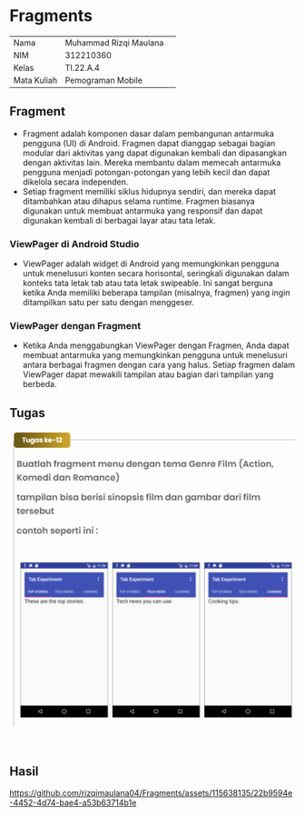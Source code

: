 # Fragments

|  |  |  |
|-----|------|-----|
|Nama|Muhammad Rizqi Maulana|
|NIM|312210360|
|Kelas|TI.22.A.4|
|Mata Kuliah|Pemograman Mobile|



## Fragment
- Fragment adalah komponen dasar dalam pembangunan antarmuka pengguna (UI) di Android. Fragmen dapat dianggap sebagai bagian modular dari aktivitas yang dapat digunakan kembali dan dipasangkan dengan aktivitas lain. Mereka membantu dalam memecah antarmuka pengguna menjadi potongan-potongan yang lebih kecil dan dapat dikelola secara independen.
- Setiap fragment memiliki siklus hidupnya sendiri, dan mereka dapat ditambahkan atau dihapus selama runtime. Fragmen biasanya digunakan untuk membuat antarmuka yang responsif dan dapat digunakan kembali di berbagai layar atau tata letak.

### ViewPager di Android Studio
- ViewPager adalah widget di Android yang memungkinkan pengguna untuk menelusuri konten secara horisontal, seringkali digunakan dalam konteks tata letak tab atau tata letak swipeable. Ini sangat berguna ketika Anda memiliki beberapa tampilan (misalnya, fragmen) yang ingin ditampilkan satu per satu dengan menggeser.

### ViewPager dengan Fragment
- Ketika Anda menggabungkan ViewPager dengan Fragmen, Anda dapat membuat antarmuka yang memungkinkan pengguna untuk menelusuri antara berbagai fragmen dengan cara yang halus. Setiap fragmen dalam ViewPager dapat mewakili tampilan atau bagian dari tampilan yang berbeda. 

## Tugas

![img](gambar/1.png)
<br>
<br>
<br>

## Hasil

https://github.com/rizqimaulana04/Fragments/assets/115638135/22b9594e-4452-4d74-bae4-a53b63714b1e
